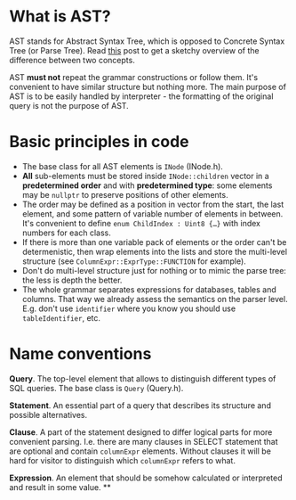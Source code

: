 What is AST?
===
AST stands for Abstract Syntax Tree, which is opposed to Concrete Syntax Tree (or Parse Tree). Read [this](https://eli.thegreenplace.net/2009/02/16/abstract-vs-concrete-syntax-trees/) post to get a sketchy overview of the difference between two concepts.

AST **must not** repeat the grammar constructions or follow them. It's convenient to have similar structure but nothing more.
The main purpose of AST is to be easily handled by interpreter - the formatting of the original query is not the purpose of AST.

Basic principles in code
===

- The base class for all AST elements is `INode` (INode.h).
- **All** sub-elements must be stored inside `INode::children` vector in a
**predetermined order** and with **predetermined type**: some elements may be `nullptr` to preserve positions of other elements.
- The order may be defined as a position in vector from the start, the last element, and some pattern of variable number of elements
in between. It's convenient to define `enum ChildIndex : Uint8 {…}` with index numbers for each class.
- If there is more than one variable pack of elements or the order can't be determenistic, then wrap elements into the lists and store the
multi-level structure (see `ColumnExpr::ExprType::FUNCTION` for example).
- Don't do multi-level structure just for nothing or to mimic the parse tree: the less is depth the better.
- The whole grammar separates expressions for databases, tables and columns. That way we already assess the semantics on the parser level.
E.g. don't use `identifier` where you know you should use `tableIdentifier`, etc.

Name conventions
===

**Query**. The top-level element that allows to distinguish different types of SQL queries. The base class is `Query` (Query.h).

**Statement**. An essential part of a query that describes its structure and possible alternatives.

**Clause**. A part of the statement designed to differ logical parts for more convenient parsing. I.e. there are many clauses in SELECT statement that are optional and contain `columnExpr` elements. Without clauses it will be hard for visitor to distinguish which `columnExpr` refers to what.

**Expression**. An element that should be somehow calculated or interpreted and result in some value.
**
